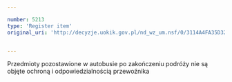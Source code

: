 ```yaml
---

number: 5213
type: 'Register item'
original_uri: 'http://decyzje.uokik.gov.pl/nd_wz_um.nsf/0/3114A4FA35D32A7EC1257BCD003D2F2C?OpenDocument'


---
```


Przedmioty pozostawione w autobusie po zakończeniu podróży nie są objęte ochroną i odpowiedzialnością przewoźnika
